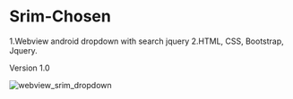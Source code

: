 # Srim-Chosen
1.Webview android dropdown with search jquery
2.HTML, CSS, Bootstrap, Jquery.

Version 1.0

![webview_srim_dropdown](https://user-images.githubusercontent.com/83572553/117447728-7719db00-af5b-11eb-87b6-7c9e5cce0d06.jpg)
